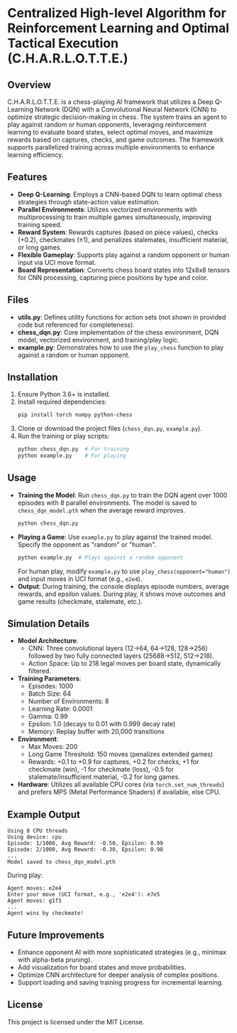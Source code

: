 # Centralized High-level Algorithm for Reinforcement Learning and Optimal Tactical Execution (C.H.A.R.L.O.T.T.E.)

## Overview
C.H.A.R.L.O.T.T.E. is a chess-playing AI framework that utilizes a Deep Q-Learning Network (DQN) with a Convolutional Neural Network (CNN) to optimize strategic decision-making in chess. The system trains an agent to play against random or human opponents, leveraging reinforcement learning to evaluate board states, select optimal moves, and maximize rewards based on captures, checks, and game outcomes. The framework supports parallelized training across multiple environments to enhance learning efficiency.

## Features
- **Deep Q-Learning**: Employs a CNN-based DQN to learn optimal chess strategies through state-action value estimation.
- **Parallel Environments**: Utilizes vectorized environments with multiprocessing to train multiple games simultaneously, improving training speed.
- **Reward System**: Rewards captures (based on piece values), checks (+0.2), checkmates (±1), and penalizes stalemates, insufficient material, or long games.
- **Flexible Gameplay**: Supports play against a random opponent or human input via UCI move format.
- **Board Representation**: Converts chess board states into 12x8x8 tensors for CNN processing, capturing piece positions by type and color.

## Files
- **utils.py**: Defines utility functions for action sets (not shown in provided code but referenced for completeness).
- **chess_dqn.py**: Core implementation of the chess environment, DQN model, vectorized environment, and training/play logic.
- **example.py**: Demonstrates how to use the `play_chess` function to play against a random or human opponent.

## Installation
1. Ensure Python 3.6+ is installed.
2. Install required dependencies:
   ```bash
   pip install torch numpy python-chess
   ```
3. Clone or download the project files (`chess_dqn.py`, `example.py`).
4. Run the training or play scripts:
   ```bash
   python chess_dqn.py  # For training
   python example.py    # For playing
   ```

## Usage
- **Training the Model**: Run `chess_dqn.py` to train the DQN agent over 1000 episodes with 8 parallel environments. The model is saved to `chess_dqn_model.pth` when the average reward improves.
   ```bash
   python chess_dqn.py
   ```
- **Playing a Game**: Use `example.py` to play against the trained model. Specify the opponent as "random" or "human".
   ```bash
   python example.py  # Plays against a random opponent
   ```
   For human play, modify `example.py` to use `play_chess(opponent="human")` and input moves in UCI format (e.g., `e2e4`).
- **Output**: During training, the console displays episode numbers, average rewards, and epsilon values. During play, it shows move outcomes and game results (checkmate, stalemate, etc.).

## Simulation Details
- **Model Architecture**:
  - CNN: Three convolutional layers (12→64, 64→128, 128→256) followed by two fully connected layers (256*8*8→512, 512→218).
  - Action Space: Up to 218 legal moves per board state, dynamically filtered.
- **Training Parameters**:
  - Episodes: 1000
  - Batch Size: 64
  - Number of Environments: 8
  - Learning Rate: 0.0001
  - Gamma: 0.99
  - Epsilon: 1.0 (decays to 0.01 with 0.999 decay rate)
  - Memory: Replay buffer with 20,000 transitions
- **Environment**:
  - Max Moves: 200
  - Long Game Threshold: 150 moves (penalizes extended games)
  - Rewards: +0.1 to +0.9 for captures, +0.2 for checks, +1 for checkmate (win), -1 for checkmate (loss), -0.5 for stalemate/insufficient material, -0.2 for long games.
- **Hardware**: Utilizes all available CPU cores (via `torch.set_num_threads`) and prefers MPS (Metal Performance Shaders) if available, else CPU.

## Example Output
```
Using 8 CPU threads
Using device: cpu
Episode: 1/1000, Avg Reward: -0.50, Epsilon: 0.99
Episode: 2/1000, Avg Reward: -0.30, Epsilon: 0.98
...
Model saved to chess_dqn_model.pth
```

During play:
```
Agent moves: e2e4
Enter your move (UCI format, e.g., 'e2e4'): e7e5
Agent moves: g1f3
...
Agent wins by checkmate!
```

## Future Improvements
- Enhance opponent AI with more sophisticated strategies (e.g., minimax with alpha-beta pruning).
- Add visualization for board states and move probabilities.
- Optimize CNN architecture for deeper analysis of complex positions.
- Support loading and saving training progress for incremental learning.

## License
This project is licensed under the MIT License.
